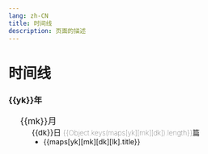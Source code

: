 ```yaml
---
lang: zh-CN
title: 时间线
description: 页面的描述
---
```


# 时间线

<div class="archives-body">
    <div class="archives-box overflow-initial">
        <div v-for="yk in Object.keys(maps).sort((a, b) => {
                                return b - a;
                           })" :key="yk">
            <h3 class="year pointer">{{yk}}年</h3>
            <ul class="list-box">
                <li v-for="mk in Object.keys(maps[yk]).sort((a, b) => {
                                return b - a;
                           })" :key="mk">
                    <span class="month pointer">{{mk}}月</span>
                    <ul class="list-box" style="display: block;">
                        <li class="month-li" v-for="dk in  Object.keys(maps[yk][mk]).sort((a, b) => {
                                                                    return b - a;
                                                           })" :key="dk">
                            <span class="day">{{dk}}日 <span class="num">{{Object.keys(maps[yk][mk][dk]).length}}篇</span> </span>
                            <ul class="list-box" style="display: block;">
                                <li class="article-item" v-for="lk in Object.keys(maps[yk][mk][dk])" :key="lk" >
                                    <router-link :to="maps[yk][mk][dk][lk].path.replace('.md','.html')">{{maps[yk][mk][dk][lk].title}}</router-link>
                                </li>
                            </ul>
                        </li>
                    </ul>
                </li>
            </ul>
        </div>
    </div>
</div>

<Comment></Comment>

<script>
    export default {
    name: 'Timeline',
    data() {
        return {
          maps: {
   "2021": {
      "11": {
         "30": [
            {
               "title": "N: 鉴于仓库 ‘..‘不支持 ‘amd64‘ 体系结构，跳过配置文件 ‘..‘ 的获取。",
               "path": "/backend/raspberrypi/仓库不支持amd64体系结构，跳过配置文件..的获取.md",
               "createTime": "2021-11-30T03:28:11.084Z"
            }
         ]
      },
      "12": {
         "14": [
            {
               "title": "CentOS安装Redis",
               "path": "/backend/redis/CentOS安装Redis.md",
               "createTime": "2021-12-14T10:44:03.408Z"
            }
         ],
         "22": [
            {
               "title": "VuePress增加备案号",
               "path": "/front/vue/VuePress增加备案号.md",
               "createTime": "2021-12-22T11:00:28.110Z"
            }
         ],
         "24": [
            {
               "title": "清除缓存",
               "path": "/front/vue/清除缓存.md",
               "createTime": "2021-12-24T02:19:02.461Z"
            }
         ],
         "07": [
            {
               "title": "CentOS安装HBase",
               "path": "/backend/hbase/CentOS安装HBase.md",
               "createTime": "2021-12-07T12:22:30.896Z"
            }
         ],
         "06": [
            {
               "title": "java输入一个字符串,要求将该字符串中出现的英文字母,按照顺序 进行输出,区分大小写，且大写优先?",
               "path": "/backend/java/java输入一个字符串,要求将该字符串中出现的英文字母,按照顺序进行输出,区分大小写,且大写优先.md",
               "createTime": "2021-12-06T07:31:20.731Z"
            }
         ],
         "01": [
            {
               "title": "发现了以元素process开头的无效内容",
               "path": "/backend/java/发现了以元素process开头的无效内容.md",
               "createTime": "2021-12-01T03:15:26.276Z"
            }
         ],
         "03": [
            {
               "title": "对象数组深克隆",
               "path": "/front/js/对象数组深克隆.md",
               "createTime": "2021-12-03T07:51:14.536Z"
            },
            {
               "title": "日期格式刚刚1分钟前等格式化",
               "path": "/front/js/日期格式刚刚1分钟前等格式化.md",
               "createTime": "2021-12-03T07:57:41.577Z"
            },
            {
               "title": "格式化日期",
               "path": "/front/js/格式化日期.md",
               "createTime": "2021-12-03T08:15:11.056Z"
            },
            {
               "title": "设置JSON对象默认值",
               "path": "/front/js/设置JSON对象默认值.md",
               "createTime": "2021-12-03T08:13:27.785Z"
            }
         ]
      }
   },
   "2022": {
      "02": {
         "22": [
            {
               "title": "Spring单元测试事物不提交问题",
               "path": "/backend/java/Spring单元测试事物不提交问题.md",
               "createTime": "2022-02-22T12:30:09.378Z"
            },
            {
               "title": "通过JdbcTemplate批量更新",
               "path": "/backend/java/通过JdbcTemplate批量更新.md",
               "createTime": "2022-02-22T12:34:26.820Z"
            }
         ],
         "23": [
            {
               "title": "MySQL排序规则引起的索引失效问题",
               "path": "/backend/mysql/MySQL排序规则引起的索引失效问题.md",
               "createTime": "2022-02-23T08:11:17.414Z"
            },
            {
               "title": "fs读取文件,并且替换文件中指定的字符串",
               "path": "/front/vue/fs读取文件,并且替换文件中指定的字符串.md",
               "createTime": "2022-02-23T11:23:38.701Z"
            }
         ],
         "24": [
            {
               "title": "正则表达式取文本中间内容",
               "path": "/front/js/正则表达式取文本中间内容.md",
               "createTime": "2022-02-24T12:08:40.017Z"
            }
         ],
         "26": [
            {
               "title": "查看端口号占用情况",
               "path": "/backend/centos/查看端口号占用情况.md",
               "createTime": "2022-02-25T18:03:08.476Z"
            },
            {
               "title": "查看进程详细信息",
               "path": "/backend/centos/查看进程详细信息.md",
               "createTime": "2022-02-25T18:06:47.217Z"
            },
            {
               "title": "CentOS安装NodeJS",
               "path": "/front/nodejs/CentOS安装NodeJS.md",
               "createTime": "2022-02-25T17:48:20.193Z"
            },
            {
               "title": "UnhandledPromiseRejectionWarning: ReferenceError: queueMicrotask is not defined",
               "path": "/front/nodejs/queueMicrotaskIsNotDefined.md",
               "createTime": "2022-02-25T17:43:59.899Z"
            }
         ],
         "09": [
            {
               "title": "Centos8 yum 阿里源配置的问题",
               "path": "/backend/centos/Centos8Yum阿里源配置的问题.md",
               "createTime": "2022-02-09T03:18:37.938Z"
            },
            {
               "title": "杀死指定名字的所有进程",
               "path": "/backend/centos/杀死指定名字的所有进程.md",
               "createTime": "2022-02-09T04:12:00.043Z"
            },
            {
               "title": "nginx: [emerg] the \"ssl\" parameter requires ngx_http_ssl_module",
               "path": "/backend/nginx/[emerg]the\"ssl\"parameterRequiresNgx_http_ssl_module.md",
               "createTime": "2022-02-09T03:29:54.518Z"
            },
            {
               "title": "nginx: error while loading shared libraries: libssl.so.10",
               "path": "/backend/nginx/error_libsslso.md",
               "createTime": "2022-02-09T03:26:38.812Z"
            }
         ],
         "07": [
            {
               "title": "Spring扫描某个包下带有指定自定义注解的类",
               "path": "/backend/java/Spring扫描某个包下带有指定自定义注解的类.md",
               "createTime": "2022-02-07T05:43:56.303Z"
            }
         ],
         "08": [
            {
               "title": "Vuepress去除Safari浏览器点击h标签时触发的蓝框效果",
               "path": "/front/vue/Vuepress去除Safari浏览器点击h标签时触发的蓝框效果.md",
               "createTime": "2022-02-08T04:04:46.467Z"
            }
         ]
      },
      "01": {
         "20": [
            {
               "title": "Feign @SpringQueryMap注解",
               "path": "/backend/java/Feign@SpringQueryMap注解.md",
               "createTime": "2022-01-20T09:02:40.986Z"
            }
         ],
         "26": [
            {
               "title": "Must use import to load ES Module lodash-es",
               "path": "/front/js/MustUseImportToLoadESModuleLodash-es.md",
               "createTime": "2022-01-26T09:57:56.817Z"
            }
         ],
         "28": [
            {
               "title": "@Pattern注解正则表达式校验逗号分隔字符",
               "path": "/backend/java/@Pattern注解正则表达式校验逗号分隔字符.md",
               "createTime": "2022-01-28T10:48:10.988Z"
            },
            {
               "title": "好用的技巧",
               "path": "/front/vue/好用的技巧.md",
               "createTime": "2022-01-28T10:29:00.065Z"
            }
         ],
         "31": [
            {
               "title": "VuePress2+暗色主题图片置暗方式",
               "path": "/front/vue/VuePress2+暗色主题图片置暗方式.md",
               "createTime": "2022-01-30T17:35:00.330Z"
            },
            {
               "title": "require.context is not a function",
               "path": "/front/vue/require.contextIsNotAfunction.md",
               "createTime": "2022-01-30T18:50:21.272Z"
            }
         ]
      },
      "03": {
         "11": [
            {
               "title": "MyBatis Plus Parameter 'uuid' not found. Available parameters are [ew, param1]",
               "path": "/backend/java/MyBatisBindingExceptionParameterXXXNotFound.md",
               "createTime": "2022-03-11T10:32:54.621Z"
            }
         ],
         "15": [
            {
               "title": "AopContext.currentProxy() Cannot find current proxy",
               "path": "/backend/java/AopContextCurrentProxyCannotFindCurrentProxy.md",
               "createTime": "2022-03-15T07:19:14.299Z"
            }
         ],
         "04": [
            {
               "title": "CompletableFuture常见用法",
               "path": "/backend/java/CompletableFuture常见用法.md",
               "createTime": "2022-03-04T06:27:29.400Z"
            }
         ],
         "01": [
            {
               "title": "记录一次生产OutOfMemoryError",
               "path": "/backend/java/记录一次生产OutOfMemoryError.md",
               "createTime": "2022-02-28T18:04:55.943Z"
            }
         ]
      },
      "04": {
         "26": [
            {
               "title": "${***}字符串表达式替换工具",
               "path": "/backend/java/字符串表达式替换工具.md",
               "createTime": "2022-04-26T13:35:59.968Z"
            }
         ],
         "27": [
            {
               "title": "Illegal group reference: group index is missing",
               "path": "/backend/java/GroupIndexIsMissing.md",
               "createTime": "2022-04-27T02:09:08.865Z"
            },
            {
               "title": "记录MAC简易安装Kuboard过程",
               "path": "/backend/kuboard/记录MAC安装Kuboard过程.md",
               "createTime": "2022-04-27T05:27:06.778Z"
            }
         ],
         "28": [
            {
               "title": "Spring项目中获取当前Request对象工具",
               "path": "/backend/java/RequestContextUtils.md",
               "createTime": "2022-04-28T09:03:59.674Z"
            },
            {
               "title": "根据集合中指定的对象属性去重复",
               "path": "/backend/java/根据集合对象中指定的属性去重复.md",
               "createTime": "2022-04-28T09:18:09.079Z"
            },
            {
               "title": "集合拆分 批量数据处理",
               "path": "/backend/java/集合拆分批量数据处理.md",
               "createTime": "2022-04-28T09:25:50.842Z"
            }
         ],
         "29": [
            {
               "title": "JdbcTemplate调用存储过程",
               "path": "/backend/java/JdbcTemplate调用存储过程.md",
               "createTime": "2022-04-29T06:44:51.495Z"
            },
            {
               "title": "CentOS安装Python",
               "path": "/backend/python/CentOS安装Python.md",
               "createTime": "2022-04-29T07:36:03.907Z"
            },
            {
               "title": "Flask接口限流",
               "path": "/backend/python/Flask接口限流.md",
               "createTime": "2022-04-29T13:38:28.337Z"
            },
            {
               "title": "Flask跨域访问",
               "path": "/backend/python/Flask跨域访问.md",
               "createTime": "2022-04-29T08:44:39.849Z"
            },
            {
               "title": "ModuleNotFoundError: No module named flask",
               "path": "/backend/python/NoModuleNamedFlask.md",
               "createTime": "2022-04-29T07:48:12.948Z"
            },
            {
               "title": "Python简单操作Redis",
               "path": "/backend/python/Python简单操作Redis.md",
               "createTime": "2022-04-29T07:18:40.754Z"
            }
         ],
         "30": [
            {
               "title": "nohup后台启动Python脚本print不打印日志问题",
               "path": "/backend/python/nohup后台启动Python脚本print不打印日志.md",
               "createTime": "2022-04-30T11:25:46.194Z"
            }
         ],
         "07": [
            {
               "title": "几行代码带你解读MyBatis框架的Mapper代理模式",
               "path": "/backend/java/几行代码带你解读MyBatis框架的Mapper代理模式.md",
               "createTime": "2022-04-07T13:10:45.998Z"
            },
            {
               "title": "获取系统主题颜色是否为深色模式",
               "path": "/front/js/获取系统主题颜色是否为暗黑模式.md",
               "createTime": "2022-04-07T02:51:45.654Z"
            }
         ]
      },
      "05": {
         "01": [
            {
               "title": "Seata快速上手Demo",
               "path": "/backend/java/Seata快速上手Demo.md",
               "createTime": "2022-04-30T17:33:34.057Z"
            },
            {
               "title": "SQLSyntaxErrorException: Table seata-demo.undo_log doesnt exist",
               "path": "/backend/java/TableUndo_logDoesntExist.md",
               "createTime": "2022-04-30T19:18:58.194Z"
            },
            {
               "title": "Nginx限制指定的接口地址访问",
               "path": "/backend/nginx/Nginx限制指定的接口地址访问.md",
               "createTime": "2022-04-30T16:41:02.404Z"
            }
         ],
         "02": [
            {
               "title": "Java架构师成长之路-代码优化方案",
               "path": "/backend/java/架构师成长之路.md",
               "createTime": "2022-05-02T06:41:30.306Z"
            }
         ],
         "05": [
            {
               "title": "关闭端口号下所有进程",
               "path": "/backend/python/kill_port.md",
               "createTime": "2022-05-05T15:02:48.152Z"
            }
         ]
      }
   }
}
        }
      }
    }
</script>
<style scoped>
.archives-box .num {
    font-size: 14px;
    font-weight: 100;
}
.archives-box .month{
    -webkit-font-smoothing: antialiased;
    -moz-osx-font-smoothing: grayscale;
    font-size: 1.25em;
}
.archives-box .day{
    font-size: 15px;
}
.archives-box ul li {
    list-style-type: none;
}
.archives-box ul .article-item {
    list-style-type: disc;
}
.archives-box .list-box{
     padding-left: 23px;
}
</style>
            